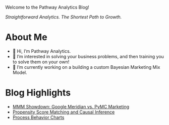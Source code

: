 Welcome to the Pathway Analytics Blog!

_Straightforward Analytics. The Shortest Path to Growth._

# About Me
- 👋 Hi, I’m Pathway Analytics.
- 👀 I’m interested in solving your business problems, and then training you to solve them on your own!
- 🌱 I’m currently working on a building a custom Bayesian Marketing Mix Model.

# Blog Highlights

* [MMM Showdown: Google Meridian vs. PyMC Marketing](/bayesian/google_meridian_vs_pymc.md)
* [Propensity Score Matching and Causal Inference](/ab_testing/PropensityScoreMatching.md)
* [Process Behavior Charts](/blog/process_behavior_chart.md)
